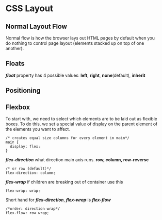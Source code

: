 # CSS Layout

## Normal Layout Flow
Normal flow is how the browser lays out HTML pages by default when you do nothing to control page layout (elements stacked up on top of one another).

## Floats
***float*** property has 4 possible values: **left**, **right**, **none**(default), **inherit**

## Positioning

## Flexbox
To start with, we need to select which elements are to be laid out as flexible boxes. To do this, we set a special value of display on the parent element of the elements you want to affect.
```
/* creates equal size columns for every element in main*/
main {
  display: flex;
}
```

<insert flex box image>
<terminology>

***flex-direction*** what direction main axis runs. **row, column, row-reverse**
```
/* or row (default)*/
flex-direction: column;
```
***flex-wrap*** if children are breaking out of container use this
```
flex-wrap: wrap;
```
Short hand for ***flex-direction***, ***flex-wrap*** is ***flex-flow***
```
/*order: direction wrap*/
flex-flow: row wrap;
```
